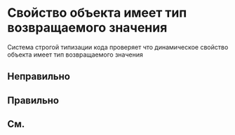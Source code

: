 # Свойство объекта имеет тип возвращаемого значения

Система строгой типизации кода проверяет что динамическое свойство объекта имеет тип возвращаемого значения

## Неправильно

## Правильно

## См.

